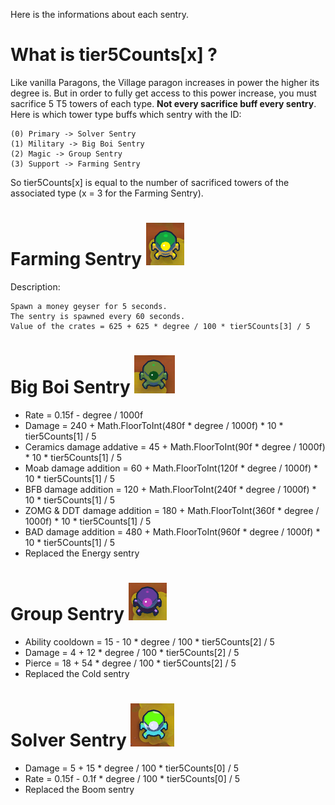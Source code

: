 Here is the informations about each sentry.

# What is tier5Counts[x] ?
Like vanilla Paragons, the Village paragon increases in power the higher its degree is. But in order to fully get access to this power increase, you must sacrifice 5 T5 towers of each type. **Not every sacrifice buff every sentry**. Here is which tower type buffs which sentry with the ID:
```
(0) Primary -> Solver Sentry
(1) Military -> Big Boi Sentry
(2) Magic -> Group Sentry
(3) Support -> Farming Sentry
```
So tier5Counts[x] is equal to the number of sacrificed towers of the associated type (x = 3 for the Farming Sentry).

# Farming Sentry ![Farming Sentry Picture](farming_sentry.png)
Description: 
```
Spawn a money geyser for 5 seconds. 
The sentry is spawned every 60 seconds.
Value of the crates = 625 + 625 * degree / 100 * tier5Counts[3] / 5
```

# Big Boi Sentry ![Big Boi Sentry Picture](big_boi_sentry.PNG)
- Rate = 0.15f - degree / 1000f
- Damage = 240 + Math.FloorToInt(480f * degree / 1000f) * 10 * tier5Counts[1] / 5
- Ceramics damage addative = 45 + Math.FloorToInt(90f * degree / 1000f) * 10 * tier5Counts[1] / 5
- Moab damage addition = 60 + Math.FloorToInt(120f * degree / 1000f) * 10 * tier5Counts[1] / 5
- BFB damage addition = 120 + Math.FloorToInt(240f * degree / 1000f) * 10 * tier5Counts[1] / 5
- ZOMG & DDT damage addition = 180 + Math.FloorToInt(360f * degree / 1000f) * 10 * tier5Counts[1] / 5
- BAD damage addition = 480 + Math.FloorToInt(960f * degree / 1000f) * 10 * tier5Counts[1] / 5
- Replaced the Energy sentry

# Group Sentry ![Group Picture](group_sentry.PNG)
- Ability cooldown = 15 - 10 * degree / 100 * tier5Counts[2] / 5
- Damage = 4 + 12 * degree / 100 * tier5Counts[2] / 5
- Pierce = 18 + 54 * degree / 100 * tier5Counts[2] / 5
- Replaced the Cold sentry

# Solver Sentry ![Solver Picture](solver_sentry.PNG)
- Damage = 5 + 15 * degree / 100 * tier5Counts[0] / 5
- Rate = 0.15f - 0.1f * degree / 100 * tier5Counts[0] / 5
- Replaced the Boom sentry
